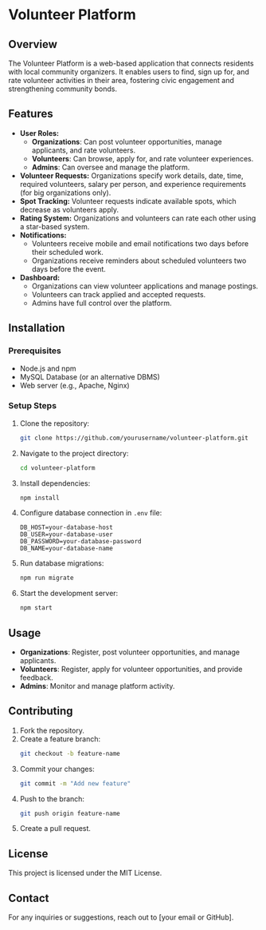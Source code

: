 # Volunteer Platform

## Overview
The Volunteer Platform is a web-based application that connects residents with local community organizers. It enables users to find, sign up for, and rate volunteer activities in their area, fostering civic engagement and strengthening community bonds.

## Features
- **User Roles:**
  - **Organizations**: Can post volunteer opportunities, manage applicants, and rate volunteers.
  - **Volunteers**: Can browse, apply for, and rate volunteer experiences.
  - **Admins**: Can oversee and manage the platform.
- **Volunteer Requests:** Organizations specify work details, date, time, required volunteers, salary per person, and experience requirements (for big organizations only).
- **Spot Tracking:** Volunteer requests indicate available spots, which decrease as volunteers apply.
- **Rating System:** Organizations and volunteers can rate each other using a star-based system.
- **Notifications:**
  - Volunteers receive mobile and email notifications two days before their scheduled work.
  - Organizations receive reminders about scheduled volunteers two days before the event.
- **Dashboard:**
  - Organizations can view volunteer applications and manage postings.
  - Volunteers can track applied and accepted requests.
  - Admins have full control over the platform.

## Installation
### Prerequisites
- Node.js and npm
- MySQL Database (or an alternative DBMS)
- Web server (e.g., Apache, Nginx)

### Setup Steps
1. Clone the repository:
   ```sh
   git clone https://github.com/yourusername/volunteer-platform.git
   ```
2. Navigate to the project directory:
   ```sh
   cd volunteer-platform
   ```
3. Install dependencies:
   ```sh
   npm install
   ```
4. Configure database connection in `.env` file:
   ```plaintext
   DB_HOST=your-database-host
   DB_USER=your-database-user
   DB_PASSWORD=your-database-password
   DB_NAME=your-database-name
   ```
5. Run database migrations:
   ```sh
   npm run migrate
   ```
6. Start the development server:
   ```sh
   npm start
   ```

## Usage
- **Organizations**: Register, post volunteer opportunities, and manage applicants.
- **Volunteers**: Register, apply for volunteer opportunities, and provide feedback.
- **Admins**: Monitor and manage platform activity.

## Contributing
1. Fork the repository.
2. Create a feature branch:
   ```sh
   git checkout -b feature-name
   ```
3. Commit your changes:
   ```sh
   git commit -m "Add new feature"
   ```
4. Push to the branch:
   ```sh
   git push origin feature-name
   ```
5. Create a pull request.

## License
This project is licensed under the MIT License.

## Contact
For any inquiries or suggestions, reach out to [your email or GitHub].

